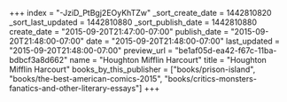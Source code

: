 +++
index = "-JziD_PtBgj2EOyKhTZw"
_sort_create_date = 1442810820
_sort_last_updated = 1442810880
_sort_publish_date = 1442810880
create_date = "2015-09-20T21:47:00-07:00"
publish_date = "2015-09-20T21:48:00-07:00"
date = "2015-09-20T21:48:00-07:00"
last_updated = "2015-09-20T21:48:00-07:00"
preview_url = "be1af05d-ea42-f67c-11ba-bdbcf3a8d662"
name = "Houghton Mifflin Harcourt"
title = "Houghton Mifflin Harcourt"
books_by_this_publisher = ["books/prison-island", "books/the-best-american-comics-2015", "books/critics-monsters-fanatics-and-other-literary-essays"]
+++
